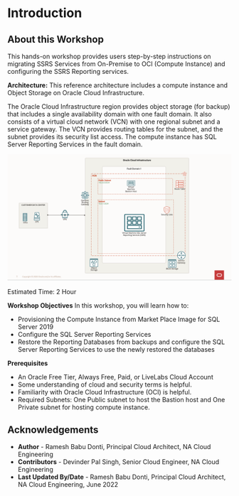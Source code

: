 # Introduction

## About this Workshop

This hands-on workshop provides users step-by-step instructions on migrating SSRS Services from On-Premise to OCI (Compute Instance) and configuring the SSRS Reporting services.

**Architecture:**
This reference architecture includes a compute instance and Object Storage on Oracle Cloud Infrastructure.

The Oracle Cloud Infrastructure region provides object storage (for backup) that includes a single availability domain with one fault domain. It also consists of a virtual cloud network (VCN) with one regional subnet and a service gateway. The VCN provides routing tables for the subnet, and the subnet provides its security list access. The compute instance has SQL Server Reporting Services in the fault domain.

  ![Microsoft SQL Server Reporting Services - OCI](./images/ssrsarch.png "Microsoft SQL Server Reporting Services - OCI")

Estimated Time: 2 Hour

**Workshop Objectives**
In this workshop, you will learn how to:
* Provisioning the Compute Instance from Market Place Image for SQL Server 2019
* Configure the SQL Server Reporting Services
* Restore the Reporting Databases from backups and configure the SQL Server Reporting Services to use the newly restored the databases 

**Prerequisites**
* An Oracle Free Tier, Always Free, Paid, or LiveLabs Cloud Account
* Some understanding of cloud and security terms is helpful.
* Familiarity with Oracle Cloud Infrastructure (OCI) is helpful.
* Required Subnets: One Public subnet to host the Bastion host and One Private subnet for hosting compute instance.

## Acknowledgements
* **Author** - Ramesh Babu Donti, Principal Cloud Architect, NA Cloud Engineering
* **Contributors** - Devinder Pal Singh, Senior Cloud Engineer, NA Cloud Engineering
* **Last Updated By/Date** - Ramesh Babu Donti, Principal Cloud Architect, NA Cloud Engineering, June 2022